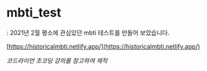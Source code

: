 # mbti_test
: 2021년 2월 평소에 관심있던 mbti 테스트를 만들어 보았습니다.

[https://historicalmbti.netlify.app/](https://historicalmbti.netlify.app/)

*코드라이언 조코딩 강의를 참고하여 제작*
